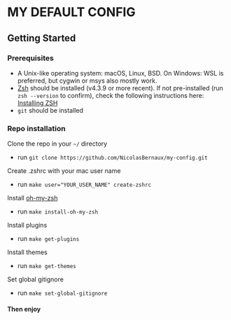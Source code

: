 # MY DEFAULT CONFIG

## Getting Started

### Prerequisites
* A Unix-like operating system: macOS, Linux, BSD. On Windows: WSL is preferred, but cygwin or msys also mostly work.
* [Zsh](https://www.zsh.org) should be installed (v4.3.9 or more recent). If not pre-installed (run `zsh --version` to confirm), check the following instructions here: [Installing ZSH](https://github.com/robbyrussell/oh-my-zsh/wiki/Installing-ZSH)
* `git` should be installed

### Repo installation
Clone the repo in your `~/` directory
 - run `git clone https://github.com/NicolasBernaux/my-config.git`

Create .zshrc with your mac user name
 - run `make user="YOUR_USER_NAME" create-zshrc`

Install [oh-my-zsh](https://github.com/robbyrussell/oh-my-zsh)
 - run `make install-oh-my-zsh`

Install plugins
 - run `make get-plugins`

Install themes
 - run `make get-themes`

Set global gitignore
 - run `make set-global-gitignore`


#### Then enjoy